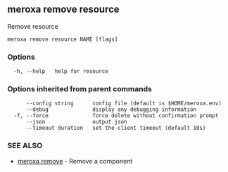## meroxa remove resource

Remove resource

```
meroxa remove resource NAME [flags]
```

### Options

```
  -h, --help   help for resource
```

### Options inherited from parent commands

```
      --config string      config file (default is $HOME/meroxa.env)
      --debug              display any debugging information
  -f, --force              force delete without confirmation prompt
      --json               output json
      --timeout duration   set the client timeout (default 10s)
```

### SEE ALSO

* [meroxa remove](meroxa_remove.md)	 - Remove a component

